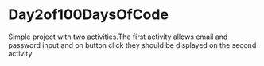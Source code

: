 # Day2of100DaysOfCode
Simple project with two activities.The first activity allows email and password input and on button click they should be displayed on the second activity
